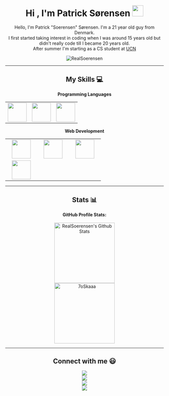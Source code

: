 <div align="center">
<h1>
Hi , I'm Patrick Sørensen <img src="https://media.giphy.com/media/hvRJCLFzcasrR4ia7z/giphy.gif" width="35">
</h1>
<p>
Hello, I'm Patrick "Soerensen" Sørensen. I'm a 21 year old guy from Denmark.
<br>
I first started taking interest in coding when I was around 15 years old but didn't really code till I became 20 years old.
<br>
After summer I'm starting as a CS student at <a href="https://www.ucn.dk/">UCN</a>
</p>


<p> 
<img src="https://komarev.com/ghpvc/?username=RealSoerensen&label=Profile%20views&color=0e75b6&style=plastic" alt="RealSoerensen" /> 
</p>

<hr>

## My Skills :computer:

**Programming Languages**

<table>
<tbody>
 <tr>
<td width="33%">
<img height=60px src="https://upload.wikimedia.org/wikipedia/commons/c/c3/Python-logo-notext.svg"> 
</td>
<td width="33%">
<img height=60px src="https://upload.wikimedia.org/wikipedia/commons/9/99/Unofficial_JavaScript_logo_2.svg"> 
</td>
<td width="33%">
<img height=60px src="https://cdn.cdnlogo.com/logos/c/27/c.svg"> 
</td>


</tr>

</tbody>
</table>

**Web Development**
<table>
<tbody>
 <tr>
<td width="25%" align="center">
<img height=60px src="https://upload.wikimedia.org/wikipedia/commons/6/61/HTML5_logo_and_wordmark.svg"> 
</td>

<td width="25%" align="center">
<img height=60px src="https://upload.wikimedia.org/wikipedia/commons/d/d5/CSS3_logo_and_wordmark.svg"> 
</td>

<td width="25%" align="center">
<img height=60px src="https://upload.wikimedia.org/wikipedia/commons/b/b2/Bootstrap_logo.svg"> 
</td>


</tr>
<tr>
 <td width="25%" align="center">
 <img height=60px src="https://cdn.cdnlogo.com/logos/m/10/mysql.svg"> 
</td>
   </tr>

</tbody>
</table>

<hr>

## Stats :bar_chart:
<b>GitHub Profile Stats:</b>
<br></br>
<a href="https://github.com/anuraghazra/github-readme-stats"><img alt="RealSoerensen's Github Stats" src="https://github-readme-stats.vercel.app/api?username=RealSoerensen&show_icons=true&count_private=true&theme=algolia" height="192px"/></a>
<br>
<img src="https://github-readme-stats.vercel.app/api/top-langs?username=RealSoerensen&langs_count=5&show_icons=true&locale=en&layout=compact&theme=algolia" alt="7oSkaaa" height="192px"/>
<hr>

## Connect with me :smiley:

<p>
<a href="https://github.com/RealSoerensen"><img src="https://img.shields.io/badge/GitHub-RealSoerensen-black?logo=github&style=flat-square"/></a>
 <br>
<a href="https://www.linkedin.com/in/realsoerensen/"><img src="https://img.shields.io/badge/LinkedIn-Patrick Sørensen-blue?logo=linkedin&style=flat-square"></a>
 <br>
<a href="mailto:patricklykke@live.dk"><img src="https://img.shields.io/badge/Email-patricklykke@live.dk-blue?logo=microsoft-outlook&style=flat-square"/></a>
 <br>
<a href="https://twitter.com/RealSoerensen"><img src="https://img.shields.io/badge/Twitter-RealSoerensen-blue?logo=twitter&style=flat-square"/></a>
</p>
</div>

